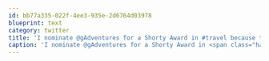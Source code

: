 ```yaml
---
id: bb77a335-022f-4ee3-935e-2d6764d03978
blueprint: text
category: twitter
title: 'I nominate @gAdventures for a Shorty Award in #travel because they do travel right: fun, small, and sustainable. shortyawards.com/?category=trav…'
caption: 'I nominate @gAdventures for a Shorty Award in <span class="hashtag hashtag_local">#<a href="http://tweettemp.darylchymko.ca/?tag=travel">travel</a> because they do travel right: fun, small, and sustainable. <a href="http://shortyawards.com?category=travel&amp;screen_name=gadventures" title="http://shortyawards.com?category=travel&amp;screen_name=gadventures" class="link link_untco">shortyawards.com/?category=trav…</a>'
---
```

